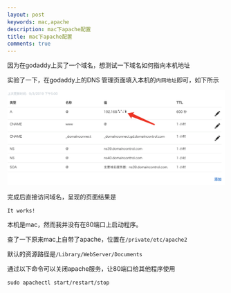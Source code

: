 ```yaml
---
layout: post
keywords: mac,apache
description: mac下apache配置
title: mac下apache配置
comments: true
---
```


因为在godaddy上买了一个域名，想测试一下域名如何指向本机地址

实验了一下，在godaddy上的DNS 管理页面填入本机的`内网地址`即可，如下所示

![godaddy-dns-manage](/assets/img/2019-03-10/godaddy-dns-manage.png)

完成后直接访问域名，呈现的页面结果是

```
It works!
```

本机是mac，然而我并没有在80端口上启动程序。

查了一下原来mac上自带了apache，位置在```/private/etc/apache2```

默认的资源路径是```/Library/WebServer/Documents```

通过以下命令可以关闭apache服务，让80端口给其他程序使用

```
sudo apachectl start/restart/stop
```



